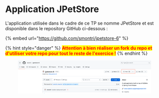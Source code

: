 # Application JPetStore

L'application utilisée dans le cadre de ce TP se nomme JPetStore et est disponible dans le repository GitHub ci-dessous :

{% embed url="https://github.com/smontri/jpetstore-6" %}

{% hint style="danger" %}
<mark style="color:red;">**Attention à bien réaliser un fork du repo et d'utiliser votre repo pour tout le reste de l'exercice !**</mark>
{% endhint %}

<figure><img src="../.gitbook/assets/image (1) (1) (1) (1) (1) (1).png" alt=""><figcaption></figcaption></figure>
